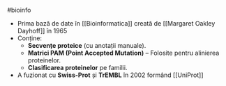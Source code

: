 #bioinfo
- Prima bază de date în [[Bioinformatica]] creată de [[Margaret Oakley Dayhoff]] în 1965
- Conține:
	- **Secvențe proteice** (cu anotații manuale).
	- **Matrici PAM (Point Accepted Mutation)** – Folosite pentru alinierea proteinelor.
	- **Clasificarea proteinelor** pe familii.
- A fuzionat cu **Swiss-Prot** și **TrEMBL** în 2002 formând [[UniProt]]